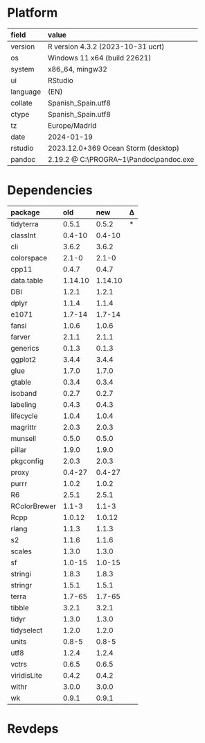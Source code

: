 # Platform

|field    |value                                  |
|:--------|:--------------------------------------|
|version  |R version 4.3.2 (2023-10-31 ucrt)      |
|os       |Windows 11 x64 (build 22621)           |
|system   |x86_64, mingw32                        |
|ui       |RStudio                                |
|language |(EN)                                   |
|collate  |Spanish_Spain.utf8                     |
|ctype    |Spanish_Spain.utf8                     |
|tz       |Europe/Madrid                          |
|date     |2024-01-19                             |
|rstudio  |2023.12.0+369 Ocean Storm (desktop)    |
|pandoc   |2.19.2 @ C:\PROGRA~1\Pandoc\pandoc.exe |

# Dependencies

|package      |old     |new     |Δ  |
|:------------|:-------|:-------|:--|
|tidyterra    |0.5.1   |0.5.2   |*  |
|classInt     |0.4-10  |0.4-10  |   |
|cli          |3.6.2   |3.6.2   |   |
|colorspace   |2.1-0   |2.1-0   |   |
|cpp11        |0.4.7   |0.4.7   |   |
|data.table   |1.14.10 |1.14.10 |   |
|DBI          |1.2.1   |1.2.1   |   |
|dplyr        |1.1.4   |1.1.4   |   |
|e1071        |1.7-14  |1.7-14  |   |
|fansi        |1.0.6   |1.0.6   |   |
|farver       |2.1.1   |2.1.1   |   |
|generics     |0.1.3   |0.1.3   |   |
|ggplot2      |3.4.4   |3.4.4   |   |
|glue         |1.7.0   |1.7.0   |   |
|gtable       |0.3.4   |0.3.4   |   |
|isoband      |0.2.7   |0.2.7   |   |
|labeling     |0.4.3   |0.4.3   |   |
|lifecycle    |1.0.4   |1.0.4   |   |
|magrittr     |2.0.3   |2.0.3   |   |
|munsell      |0.5.0   |0.5.0   |   |
|pillar       |1.9.0   |1.9.0   |   |
|pkgconfig    |2.0.3   |2.0.3   |   |
|proxy        |0.4-27  |0.4-27  |   |
|purrr        |1.0.2   |1.0.2   |   |
|R6           |2.5.1   |2.5.1   |   |
|RColorBrewer |1.1-3   |1.1-3   |   |
|Rcpp         |1.0.12  |1.0.12  |   |
|rlang        |1.1.3   |1.1.3   |   |
|s2           |1.1.6   |1.1.6   |   |
|scales       |1.3.0   |1.3.0   |   |
|sf           |1.0-15  |1.0-15  |   |
|stringi      |1.8.3   |1.8.3   |   |
|stringr      |1.5.1   |1.5.1   |   |
|terra        |1.7-65  |1.7-65  |   |
|tibble       |3.2.1   |3.2.1   |   |
|tidyr        |1.3.0   |1.3.0   |   |
|tidyselect   |1.2.0   |1.2.0   |   |
|units        |0.8-5   |0.8-5   |   |
|utf8         |1.2.4   |1.2.4   |   |
|vctrs        |0.6.5   |0.6.5   |   |
|viridisLite  |0.4.2   |0.4.2   |   |
|withr        |3.0.0   |3.0.0   |   |
|wk           |0.9.1   |0.9.1   |   |

# Revdeps

